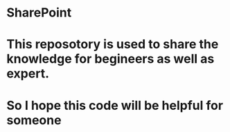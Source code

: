 # SharePoint
# This reposotory is used to share the knowledge for begineers as well as expert.
# So I hope this code will be helpful for someone 
